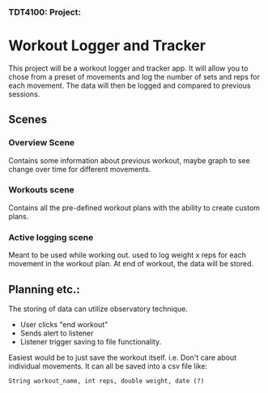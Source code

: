 ### TDT4100: Project:

# **Workout Logger and Tracker**

This project will be a workout logger and tracker app. It will allow you to chose from a preset of movements and log the number of sets and reps for each movement. The data will then be logged and compared to previous sessions.

## **Scenes**
### Overview Scene
Contains some information about previous workout, maybe graph to see change over time for different movements.

### Workouts scene
Contains all the pre-defined workout plans with the ability to create custom plans.

### Active logging scene
Meant to be used while working out. used to log weight x reps for each movement in the workout plan. At end of workout, the data will be stored.

## Planning etc.:

The storing of data can utilize observatory technique. 
 * User clicks "end workout"
 * Sends alert to listener
 * Listener trigger saving to file functionality. 


Easiest would be to just save the workout itself. i.e. Don't care about individual movements. It can all be saved into a csv file like:
```csv
String workout_name, int reps, double weight, date (?)
```
